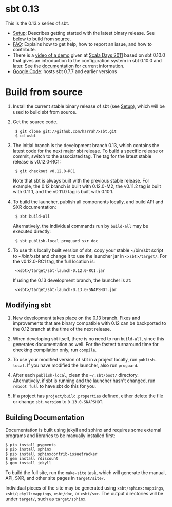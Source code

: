[Google Code]: http://code.google.com/p/simple-build-tool
[Northeast Scala Symposium]: http://www.nescala.org/2011/
[Scala Days 2011]: http://days2011.scala-lang.org/node/138/285
[documentation]: https://github.com/harrah/xsbt/wiki
[Setup]: https://github.com/harrah/xsbt/wiki/Getting-Started-Setup
[video of a demo]: http://vimeo.com/20263617
[FAQ]: https://github.com/harrah/xsbt/wiki/FAQ

# sbt 0.13

This is the 0.13.x series of sbt.

 * [Setup]: Describes getting started with the latest binary release.  See below to build from source.
 * [FAQ]: Explains how to get help, how to report an issue, and how to contribute.
 * There is a [video of a demo] given at [Scala Days 2011] based on sbt 0.10.0 that gives an introduction to the configuration system in sbt 0.10.0 and later.  See the [documentation] for current information.
 * [Google Code]: hosts sbt 0.7.7 and earlier versions

# Build from source

1. Install the current stable binary release of sbt (see [Setup]), which will be used to build sbt from source.
2. Get the source code.

		$ git clone git://github.com/harrah/xsbt.git
		$ cd xsbt

3. The initial branch is the development branch 0.13, which contains the latest code for the next major sbt release.  To build a specific release or commit, switch to the associated tag.  The tag for the latest stable release is v0.12.0-RC1:

		$ git checkout v0.12.0-RC1

	Note that sbt is always built with the previous stable release.  For example, the 0.12 branch is built with 0.12.0-M2, the v0.11.2 tag is built with 0.11.1, and the v0.11.0 tag is built with 0.10.1.

4. To build the launcher, publish all components locally, and build API and SXR documentation:

		$ sbt build-all

	Alternatively, the individual commands run by `build-all` may be executed directly:

		$ sbt publish-local proguard sxr doc

5. To use this locally built version of sbt, copy your stable ~/bin/sbt script to ~/bin/xsbt and change it to use the launcher jar in `<xsbt>/target/`.  For the v0.12.0-RC1 tag, the full location is:

		<xsbt>/target/sbt-launch-0.12.0-RC1.jar

	If using the 0.13 development branch, the launcher is at:

		<xsbt>/target/sbt-launch-0.13.0-SNAPSHOT.jar

## Modifying sbt

1. New development takes place on the 0.13 branch.  Fixes and improvements that are binary compatible with 0.12 can be backported to the 0.12 branch at the time of the next release.

2. When developing sbt itself, there is no need to run `build-all`, since this generates documentation as well.  For the fastest turnaround time for checking compilation only, run `compile`.

3. To use your modified version of sbt in a project locally, run `publish-local`.  If you have modified the launcher, also run `proguard`.

4. After each `publish-local`, clean the `~/.sbt/boot/` directory.  Alternatively, if sbt is running and the launcher hasn't changed, run `reboot full` to have sbt do this for you.

5. If a project has `project/build.properties` defined, either delete the file or change `sbt.version` to `0.13.0-SNAPSHOT`.

## Building Documentation

Documentation is built using jekyll and sphinx and requires some external programs and libraries to be manually installed first:

```text
$ pip install pygments
$ pip install sphinx
$ pip install sphinxcontrib-issuetracker
$ gem install rdiscount
$ gem install jekyll
```

To build the full site, run the `make-site` task, which will generate the manual, API, SXR, and other site pages in `target/site/`.

Individual pieces of the site may be generated using `xsbt/sphinx:mappings`, `xsbt/jekyll:mappings`, `xsbt/doc`, or `xsbt/sxr`.  The output directories will be under `target/`, such as `target/sphinx`.